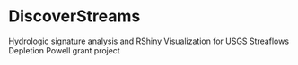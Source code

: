 # DiscoverStreams
Hydrologic signature analysis and RShiny Visualization for USGS Streaflows Depletion Powell grant project
